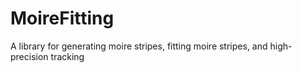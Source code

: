# MoireFitting
A library for generating moire stripes, fitting moire stripes, and high-precision tracking
